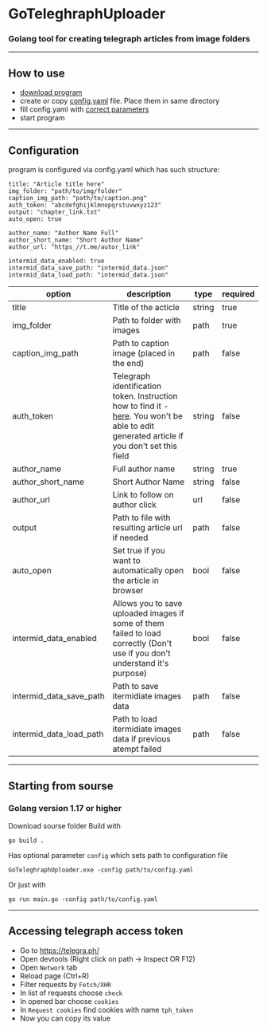 # GoTeleghraphUploader
### Golang tool for creating telegraph articles from image folders

---

## How to use
- [download program](https://github.com/ZUMORl/GoTeleghraphUploader/releases) 
- create or copy [config.yaml](https://github.com/ZUMORl/PsdCompiler/blob/master/config.yaml) file. Place them in same directory
- fill config.yaml with [correct parameters](#configuration)
- start program

---

## Configuration
program is configured via config.yaml which has such structure:
```
title: "Article title here"
img_folder: "path/to/img/folder"
caption_img_path: "path/to/caption.png"
auth_token: "abcdefghijklmnopqrstuvwxyz123"
output: "chapter_link.txt"
auto_open: true

author_name: "Author Name Full"
author_short_name: "Short Author Name"
author_url: "https_//t.me/autor_link"

intermid_data_enabled: true
intermid_data_save_path: "intermid_data.json"
intermid_data_load_path: "intermid_data.json"
```

| option | description | type | required |
|---|---|---|---|
| title | Title of the acticle | string | true |
| img_folder | Path to folder with images | path | true |
| caption_img_path | Path to caption image (placed in the end) | path | false |
| auth_token | Telegraph identification token. Instruction how to find it - [here](#accessing-telegraph-access-token). You won't be able to edit generated article if you don't set this field | string | false |
| author_name | Full author name | string | true |
| author_short_name | Short Author Name | string | false |
| author_url | Link to follow on author click | url | false |
| output | Path to file with resulting article url if needed | path | false |
| auto_open | Set true if you want to automatically open the article in browser | bool | false |
| intermid_data_enabled | Allows you to save uploaded images if some of them failed to load correctly (Don't use if you don't understand it's purpose) | bool | false |
| intermid_data_save_path | Path to save itermidiate images data | path | false |
| intermid_data_load_path | Path to load itermidiate images data if previous atempt failed | path | false |

---

## Starting from sourse

### Golang version 1.17 or higher

Download sourse folder
Build with
```
go build .
```
Has optional parameter ```config``` which sets path to configuration file
```
GoTeleghraphUploader.exe -config path/to/config.yaml
```

Or just with 
```
go run main.go -config path/to/config.yaml
```

---

## Accessing telegraph access token
- Go to https://telegra.ph/
- Open devtools (Right click on path -> Inspect OR F12)
- Open ```Network``` tab
- Reload page (Ctrl+R)
- Filter requests by ```Fetch/XHR```
- In list of requests choose ```check```
- In opened bar choose ```cookies```
- In ```Request cookies``` find cookies with name ```tph_token``` 
- Now you can copy its value
